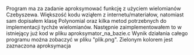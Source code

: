 Program ma za zadanie aproksymować funkcję z użyciem wielomianów Czebyszewa. 
Większość kodu wziąłem z internetu/materiałow, natomiast sam dopisałem klasę Polynomial oraz kilka metod potrzebnych do implementacji tychże wielomianów. 
Następnie zaimplementowałem to w istniejący już kod w pliku aproksymator_na_bazie.c
Wynik działania całego programu można zobaczyć w pliku "plik.png". Zielonym kolorem jest zaznaczona aproksymacja
